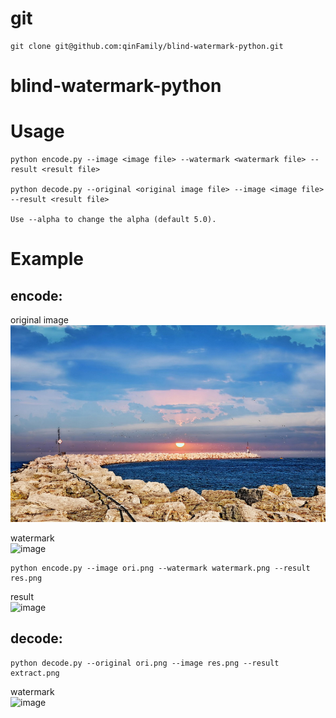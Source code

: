 # git
```shell
git clone git@github.com:qinFamily/blind-watermark-python.git
```


# blind-watermark-python

# Usage
```shell
python encode.py --image <image file> --watermark <watermark file> --result <result file>

python decode.py --original <original image file> --image <image file> --result <result file>

Use --alpha to change the alpha (default 5.0).
```
# Example
## encode:
original image<br>
![image](https://github.com/qinFamily/blind-watermark-python/blob/master/imgs/ori.png)

watermark<br>
![image](https://github.com/linyacool/blind-watermark-python/blob/master/imgs/watermark.png)


```shell
python encode.py --image ori.png --watermark watermark.png --result res.png
```
result<br>
![image](https://github.com/linyacool/blind-watermark-python/blob/master/imgs/res.png)

## decode:
```shell
python decode.py --original ori.png --image res.png --result extract.png
```
watermark<br>
![image](https://github.com/linyacool/blind-watermark-python/blob/master/imgs/extract.png)
